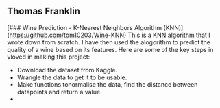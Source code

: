 ## Thomas Franklin


[### Wine Prediction - K-Nearest Neighbors Algorithm (KNN)] (https://github.com/tom10203/Wine-KNN)
This is a KNN algorithm that I wrote down from scratch. I have then used the alogorithm to predict the quality of a wine based on its features.
Here are some of the key steps in vloved in making this project:
- Download the dataset from Kaggle.
- Wrangle the data to get it to be usable.
- Make functions tonormalise the data, find the distance between datapoints and return a value.
- 

